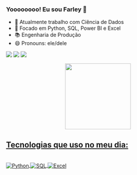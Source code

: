 ### Yoooooooo! Eu sou Farley 👋

- 🔭 Atualmente trabalho com Ciência de Dados
- 📠 Focado em Python, SQL, Power BI e Excel
- 📚 Engenharia de Produção
- 😄 Pronouns: ele/dele
<div style="display: inline_block">

<a href="https://www.linkedin.com/in/farley-nunes-21a02037" target="_blank"><img src="https://img.shields.io/badge/-LinkedIn-%230077B5?style=for-the-badge&logo=linkedin&logoColor=white" target="_blank"></a>
<a href = "mailto:farleynuness@gmail.com"><img src="https://img.shields.io/badge/-Gmail-%23333?style=for-the-badge&logo=gmail&logoColor=white" target="_blank"></a>
<a href="https://www.instagram.com/farleynuness" target="_blank"><img src="https://img.shields.io/badge/-Instagram-%23E4405F?style=for-the-badge&logo=instagram&logoColor=white" target="_blank"></a>
</div>

<div align="center">
<a href="https://github.com/FarNunes">
<img height="180em" src="https://github-readme-stats.vercel.app/api?username=FarNunes&show_icons=true&theme=dark&include_all_commits=true&count_private=true"/>
</div>
  
## Tecnologias que uso no meu dia:
<div style="display: inline_block"><br/>
<img align="Center" alt="Python" src="https://img.shields.io/badge/Python-3776AB?style=for-the-badge&logo=python&logoColor=white" />
<img align="Center" alt="SQL" src="https://img.shields.io/badge/Microsoft_SQL_Server-CC2927?style=for-the-badge&logo=microsoft-sql-server&logoColor=white" />
<img align="Center" alt="Excel" src="https://img.shields.io/badge/Microsoft_Excel-217346?style=for-the-badge&logo=microsoft-excel&logoColor=white" />
